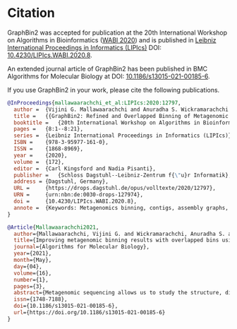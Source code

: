 # Citation

GraphBin2 was accepted for publication at the 20th International Workshop on Algorithms in Bioinformatics ([WABI 2020](http://algo2020.di.unipi.it/WABI2020/)) and is published in [Leibniz International Proceedings in Informatics (LIPIcs)](https://www.dagstuhl.de/dagpub/978-3-95977-161-0) DOI: [10.4230/LIPIcs.WABI.2020.8](https://doi.org/10.4230/LIPIcs.WABI.2020.8). 

An extended journal article of GraphBin2 has been published in BMC Algorithms for Molecular Biology at DOI: [10.1186/s13015-021-00185-6](https://doi.org/10.1186/s13015-021-00185-6).

If you use GraphBin2 in your work, please cite the following publications.

```bibtex
@InProceedings{mallawaarachchi_et_al:LIPIcs:2020:12797,
  author =	{Vijini G. Mallawaarachchi and Anuradha S. Wickramarachchi and Yu Lin},
  title =	{{GraphBin2: Refined and Overlapped Binning of Metagenomic Contigs Using Assembly Graphs}},
  booktitle =	{20th International Workshop on Algorithms in Bioinformatics (WABI 2020)},
  pages =	{8:1--8:21},
  series =	{Leibniz International Proceedings in Informatics (LIPIcs)},
  ISBN =	{978-3-95977-161-0},
  ISSN =	{1868-8969},
  year =	{2020},
  volume =	{172},
  editor =	{Carl Kingsford and Nadia Pisanti},
  publisher =	{Schloss Dagstuhl--Leibniz-Zentrum f{\"u}r Informatik},
  address =	{Dagstuhl, Germany},
  URL =		{https://drops.dagstuhl.de/opus/volltexte/2020/12797},
  URN =		{urn:nbn:de:0030-drops-127974},
  doi =		{10.4230/LIPIcs.WABI.2020.8},
  annote =	{Keywords: Metagenomics binning, contigs, assembly graphs, overlapped binning}
}

@Article{Mallawaarachchi2021,
  author={Mallawaarachchi, Vijini G. and Wickramarachchi, Anuradha S. and Lin, Yu},
  title={Improving metagenomic binning results with overlapped bins using assembly graphs},
  journal={Algorithms for Molecular Biology},
  year={2021},
  month={May},
  day={04},
  volume={16},
  number={1},
  pages={3},
  abstract={Metagenomic sequencing allows us to study the structure, diversity and ecology in microbial communities without the necessity of obtaining pure cultures. In many metagenomics studies, the reads obtained from metagenomics sequencing are first assembled into longer contigs and these contigs are then binned into clusters of contigs where contigs in a cluster are expected to come from the same species. As different species may share common sequences in their genomes, one assembled contig may belong to multiple species. However, existing tools for binning contigs only support non-overlapped binning, i.e., each contig is assigned to at most one bin (species).},
  issn={1748-7188},
  doi={10.1186/s13015-021-00185-6},
  url={https://doi.org/10.1186/s13015-021-00185-6}
}
```